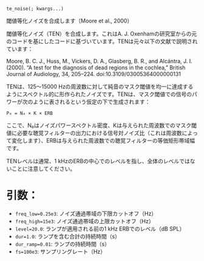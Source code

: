 ```
te_noise(; kwargs...)
```

閾値等化ノイズを合成します（Moore et al., 2000）

閾値等化ノイズ（TEN）を合成します。これはA. J. Oxenhamの研究室からの元のコードを基にしたコードに基づいています。TENは元々以下の文献で説明されています：

Moore, B. C. J., Huss, M., Vickers, D. A., Glasberg, B. R., and Alcántra, J. I. (2000). “A test for the diagnosis of dead regions in the cochlea,” British Journal of Audiology, 34, 205–224. doi:10.3109/03005364000000131

TENは、125〜15000 Hzの周波数に対して純音のマスク閾値を均一に達成するようにスペクトル的に形作られたノイズです。TENは、マスク閾値での信号のパワーが次のように表されるという仮定の下で生成されます：

```
P₀ = N₀ × K × ERB
```

ここで、N₀はノイズパワースペクトル密度、Kは与えられた周波数でのマスク閾値に必要な聴覚フィルターの出力における信号対ノイズ比（これは周波数によって変化します）、ERBは与えられた周波数での聴覚フィルターの等価矩形帯域幅です。

TENレベルは通常、1 kHzのERBの中心でのレベルを指し、全体のレベルではないことに注意してください。

# 引数：

  * `freq_low=0.25e3`: ノイズ通過帯域の下限カットオフ（Hz）
  * `freq_high=15e3`: ノイズ通過帯域の上限カットオフ（Hz）
  * `level=20.0`: ランプが適用される前の1 kHz ERBでのレベル（dB SPL）
  * `dur=1.0`: ランプを含む合計の持続時間（s）
  * `dur_ramp=0.01`: ランプの持続時間（s）
  * `fs=100e3`: サンプリングレート（Hz）

```
